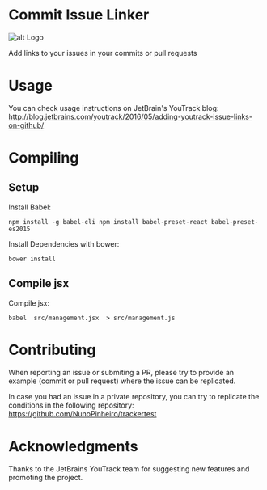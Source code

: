 # Commit Issue Linker
![alt Logo](https://raw.githubusercontent.com/NunoPinheiro/commitissuelinker/master/imgs/128px.png)

Add links to your issues in your commits or pull requests

# Usage
You can check usage instructions on JetBrain's YouTrack blog:
http://blog.jetbrains.com/youtrack/2016/05/adding-youtrack-issue-links-on-github/

# Compiling
## Setup
Install Babel:

`npm install -g babel-cli
npm install babel-preset-react babel-preset-es2015`

Install Dependencies with bower:

`bower install`
## Compile jsx
Compile jsx:

`babel  src/management.jsx  > src/management.js`

# Contributing
When reporting an issue or submiting a PR, please try to provide an example (commit or pull request) where the issue can be replicated.

In case you had an issue in a private repository, you can try to replicate the conditions in the following repository:
https://github.com/NunoPinheiro/trackertest

# Acknowledgments
Thanks to the JetBrains YouTrack team for suggesting new features and promoting the project.

